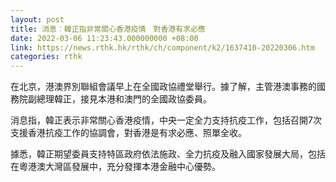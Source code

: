 ```yaml
---
layout: post
title: 消息︰韓正指非常關心香港疫情　對香港有求必應
date: 2022-03-06 11:23:43.000000000 +08:00
link: https://news.rthk.hk/rthk/ch/component/k2/1637410-20220306.htm
categories: rthk
---
```


在北京，港澳界別聯組會議早上在全國政協禮堂舉行。據了解，主管港澳事務的國務院副總理韓正，接見本港和澳門的全國政協委員。

消息指，韓正表示非常關心香港疫情，中央一定全力支持抗疫工作，包括召開7次支援香港抗疫工作的協調會，對香港是有求必應、照單全收。

據悉，韓正期望委員支持特區政府依法施政、全力抗疫及融入國家發展大局，包括在粵港澳大灣區發展中，充分發揮本港金融中心優勢。
